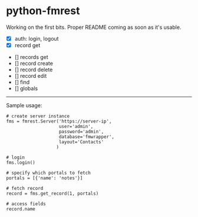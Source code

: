 # python-fmrest

Working on the first bits. Proper README coming as soon as it's usable.

- [x] auth: login, logout
- [x] record get
- [] records get
- [] record create
- [] record delete
- [] record edit
- [] find
- [] globals

---

Sample usage:

```
# create server instance
fms = fmrest.Server('https://server-ip',
                    user='admin',
                    password='admin',
                    database='fmwrapper',
                    layout='Contacts'
                   )

# login
fms.login()

# specify which portals to fetch
portals = [{'name': 'notes'}]

# fetch record
record = fms.get_record(1, portals)

# access fields
record.name
```
